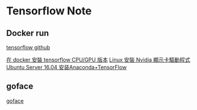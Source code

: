 Tensorflow Note
=======



Docker run
----------


[tensorflow github](https://github.com/tensorflow/tensorflow)

[在 docker 安裝 tensorflow CPU/GPU 版本](https://roy051023.github.io/2018/03/21/Dockerfile-Tensorflow/)
[Linux 安裝 Nvidia 顯示卡驅動程式](https://roy051023.github.io/2019/02/19/Linux-Install-Nvidia-Driver/)
[Ubuntu Server 16.04 安装Anaconda+TensorFlow](https://blog.csdn.net/ARPOSPF/article/details/80228587)

goface 
----------

[goface](https://github.com/jdeng/goface)
